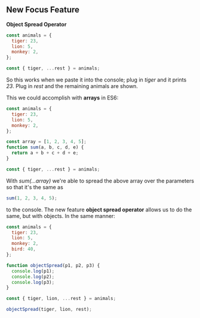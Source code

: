 ## New Focus Feature

**Object Spread Operator**

```js
const animals = {
  tiger: 23,
  lion: 5,
  monkey: 2,
};

const { tiger, ...rest } = animals;
```

So this works when we paste it into the console; plug in _tiger_ and it prints _23_.
Plug in _rest_ and the remaining animals are shown.

This we could accomplish with **arrays** in ES6:

```js
const animals = {
  tiger: 23,
  lion: 5,
  monkey: 2,
};

const array = [1, 2, 3, 4, 5];
function sum(a, b, c, d, e) {
  return a + b + c + d + e;
}

const { tiger, ...rest } = animals;
```

With _sum(...array)_ we're able to spread the above array over the parameters so that it's the
same as

```js
sum(1, 2, 3, 4, 5);
```

to the console. The new feature **object spread operator** allows us to do the same, but with objects.
In the same manner:

```js
const animals = {
  tiger: 23,
  lion: 5,
  monkey: 2,
  bird: 40,
};

function objectSpread(p1, p2, p3) {
  console.log(p1);
  console.log(p2);
  console.log(p3);
}

const { tiger, lion, ...rest } = animals;

objectSpread(tiger, lion, rest);
```
